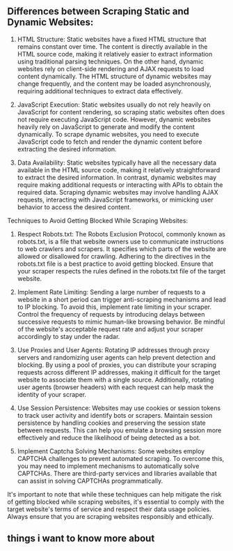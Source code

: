 ## Differences between Scraping Static and Dynamic Websites:

1. HTML Structure: Static websites have a fixed HTML structure that remains constant over time. The content is directly available in the HTML source code, making it relatively easier to extract information using traditional parsing techniques. On the other hand, dynamic websites rely on client-side rendering and AJAX requests to load content dynamically. The HTML structure of dynamic websites may change frequently, and the content may be loaded asynchronously, requiring additional techniques to extract data effectively.

2. JavaScript Execution: Static websites usually do not rely heavily on JavaScript for content rendering, so scraping static websites often does not require executing JavaScript code. However, dynamic websites heavily rely on JavaScript to generate and modify the content dynamically. To scrape dynamic websites, you need to execute JavaScript code to fetch and render the dynamic content before extracting the desired information.

3. Data Availability: Static websites typically have all the necessary data available in the HTML source code, making it relatively straightforward to extract the desired information. In contrast, dynamic websites may require making additional requests or interacting with APIs to obtain the required data. Scraping dynamic websites may involve handling AJAX requests, interacting with JavaScript frameworks, or mimicking user behavior to access the desired content.

Techniques to Avoid Getting Blocked While Scraping Websites:

1. Respect Robots.txt: The Robots Exclusion Protocol, commonly known as robots.txt, is a file that website owners use to communicate instructions to web crawlers and scrapers. It specifies which parts of the website are allowed or disallowed for crawling. Adhering to the directives in the robots.txt file is a best practice to avoid getting blocked. Ensure that your scraper respects the rules defined in the robots.txt file of the target website.

2. Implement Rate Limiting: Sending a large number of requests to a website in a short period can trigger anti-scraping mechanisms and lead to IP blocking. To avoid this, implement rate limiting in your scraper. Control the frequency of requests by introducing delays between successive requests to mimic human-like browsing behavior. Be mindful of the website's acceptable request rate and adjust your scraper accordingly to stay under the radar.

3. Use Proxies and User Agents: Rotating IP addresses through proxy servers and randomizing user agents can help prevent detection and blocking. By using a pool of proxies, you can distribute your scraping requests across different IP addresses, making it difficult for the target website to associate them with a single source. Additionally, rotating user agents (browser headers) with each request can help mask the identity of your scraper.

4. Use Session Persistence: Websites may use cookies or session tokens to track user activity and identify bots or scrapers. Maintain session persistence by handling cookies and preserving the session state between requests. This can help you emulate a browsing session more effectively and reduce the likelihood of being detected as a bot.

5. Implement Captcha Solving Mechanisms: Some websites employ CAPTCHA challenges to prevent automated scraping. To overcome this, you may need to implement mechanisms to automatically solve CAPTCHAs. There are third-party services and libraries available that can assist in solving CAPTCHAs programmatically.

It's important to note that while these techniques can help mitigate the risk of getting blocked while scraping websites, it's essential to comply with the target website's terms of service and respect their data usage policies. Always ensure that you are scraping websites responsibly and ethically.
## things i want to know more about